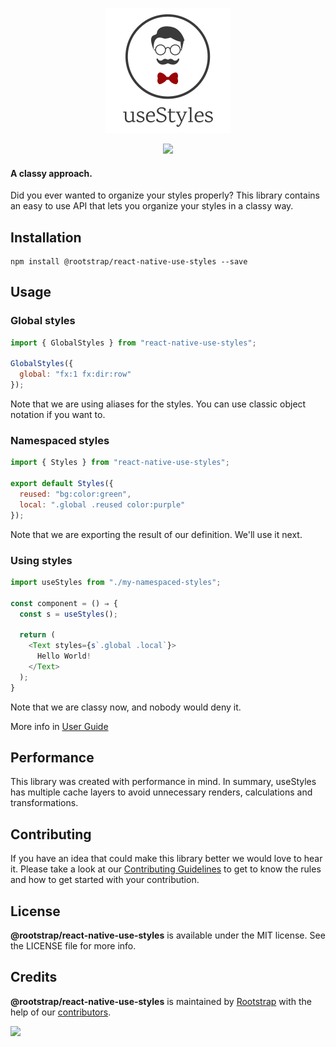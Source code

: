 <p align="center"><img src="resources/logo.png" /></p>

<p align="center">
  <img src="https://img.shields.io/github/license/Naereen/StrapDown.js.svg" />
<p>

#### A classy approach.

Did you ever wanted to organize your styles properly? This library contains an easy to use API that lets you organize your styles in a classy way.

## Installation

```
npm install @rootstrap/react-native-use-styles --save
```

## Usage

### Global styles

```js
import { GlobalStyles } from "react-native-use-styles";

GlobalStyles({
  global: "fx:1 fx:dir:row"
});
```

Note that we are using aliases for the styles. You can use classic object notation if you want to.

### Namespaced styles

```js
import { Styles } from "react-native-use-styles";

export default Styles({
  reused: "bg:color:green",
  local: ".global .reused color:purple"
});
```

Note that we are exporting the result of our definition. We'll use it next.

### Using styles

```js
import useStyles from "./my-namespaced-styles";

const component = () ⇒ {
  const s = useStyles();

  return (
    <Text styles={s`.global .local`}>
      Hello World!
    </Text>
  );
}
```

Note that we are classy now, and nobody would deny it.

More info in [User Guide](USER_GUIDE.md)

## Performance

This library was created with performance in mind. In summary, useStyles has multiple cache layers to avoid unnecessary renders, calculations and transformations.

## Contributing

If you have an idea that could make this library better we would love to hear it. Please take a look at our [Contributing Guidelines](CONTRIBUTING.md) to get to know the rules and how to get started with your contribution.

## License

**@rootstrap/react-native-use-styles** is available under the MIT license. See the LICENSE file for more info.

## Credits

**@rootstrap/react-native-use-styles** is maintained by [Rootstrap](http://www.rootstrap.com) with the help of our [contributors](https://github.com/rootstrap/react-native-use-styles/contributors).

[<img src="https://s3-us-west-1.amazonaws.com/rootstrap.com/img/rs.png" width="100"/>](http://www.rootstrap.com)
